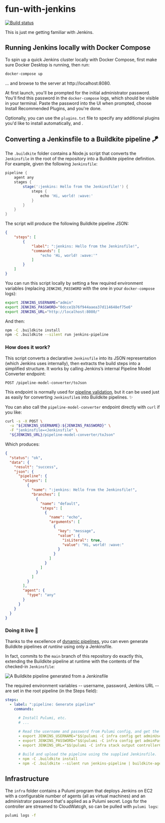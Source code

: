 # fun-with-jenkins

[![Build status](https://badge.buildkite.com/41540f18af5fa6a63abe00a854bfe22f7a1a0131210f7c08a4.svg)](https://buildkite.com/cnunciato/fun-with-jenkins)

This is just me getting familiar with Jenkins.

## Running Jenkins locally with Docker Compose

To spin up a quick Jenkins cluster locally with Docker Compose, first make sure Docker Desktop is running, then run:

```bash
docker-compose up
```

... and browse to the server at http://localhost:8080.

At first launch, you'll be prompted for the initial administrator password. You'll find this password in the `docker-compose` logs, which should be visible in your terminal. Paste the password into the UI when prompted, choose Install Recommended Plugins, and you're done. 

Optionally, you can use the `plugins.txt` file to specify any additional plugins you'd like to install automatically, and .

## Converting a Jenkinsfile to a Buildkite pipeline 🪁

The `.buildkite` folder contains a Node.js script that converts the `Jenkinsfile` in the root of the repository into a Buildkite pipeline definition. For example, given the following `Jenkinsfile`:

```groovy
pipeline {
    agent any
    stages {
        stage(':jenkins: Hello from the Jenkinsfile!') {
            steps {
                echo 'Hi, world! :wave:'
            }
        }
    }
}
```

The script will produce the following Buildkite pipeline JSON:

```json
{
    "steps": [
        {
            "label": ":jenkins: Hello from the Jenkinsfile!",
            "commands": [
                "echo 'Hi, world! :wave:'"
            ]
        }
    ]
}
```

You can run this script locally by setting a few required environment variables (replacing `JENKINS_PASSWORD` with the one in your `docker-compose` logs):

```bash
export JENKINS_USERNAME="admin"
export JENKINS_PASSWORD="0dcce1b76f944aaea37d114648ef75e6"
export JENKINS_URL="http://localhost:8080/"
```

And then:

```bash
npm -C .buildkite install
npm -C .buildkite --silent run jenkins-pipeline
```

### How does it work?

This script converts a declarative `Jenkinsfile` into its JSON representation (which Jenkins uses internally), then extracts the build steps into a simplified structure. It works by calling Jenkins’s internal Pipeline Model Converter endpoint:

```
POST /pipeline-model-converter/toJson
```

This endpoint is normally used for [pipeline validation](https://www.jenkins.io/doc/book/pipeline/development/#linter), but it can be used just as easily for converting `Jenkinsfile`s into Buildkite pipelines. ✨

You can also call the `pipeline-model-converter` endpoint directly with `curl` if you like:

```bash
curl -s -X POST \
  -u "${JENKINS_USERNAME}:${JENKINS_PASSWORD}" \
  -F "jenkinsfile=<Jenkinsfile" \
  "${JENKINS_URL}/pipeline-model-converter/toJson"
```

Which produces:

```json
{
  "status": "ok",
  "data": {
    "result": "success",
    "json": {
      "pipeline": {
        "stages": [
          {
            "name": ":jenkins: Hello from the Jenkinsfile!",
            "branches": [
              {
                "name": "default",
                "steps": [
                  {
                    "name": "echo",
                    "arguments": [
                      {
                        "key": "message",
                        "value": {
                          "isLiteral": true,
                          "value": "Hi, world! :wave:"
                        }
                      }
                    ]
                  }
                ]
              }
            ]
          }
        ],
        "agent": {
          "type": "any"
        }
      }
    }
  }
}
```

### Doing it live 🚀

Thanks to the excellence of [dynamic pipelines](https://buildkite.com/docs/pipelines/configure/dynamic-pipelines), you can even generate Buildkite pipelines _at runtine_ using only a Jenkinsfile.

In fact, commits to the `main` branch of this repository do exactly this, extending the Buildkite pipeline at runtime with the contents of the checked-in `Jenkinsfile`:

![A Buildkite pipeline generated from a Jenkinsfile](https://github.com/user-attachments/assets/758e44c0-e506-44d7-9afb-224efcfa5745)

The required environment variables -- username, password, Jenkins URL -- are set in the root pipeline (in the Steps field):

```yaml
steps:
  - label: ":pipeline: Generate pipeline"
    commands:
    
      # Install Pulumi, etc.
      # ...

      # Read the username and password from Pulumi config, and get the computed URL from the stack.
      - export JENKINS_USERNAME="$$(pulumi -C infra config get adminUsername --stack dev)"
      - export JENKINS_PASSWORD="$$(pulumi -C infra config get adminPassword --stack dev)"
      - export JENKINS_URL="$$(pulumi -C infra stack output controllerCloudFrontURL --stack dev)"
      
      # Build and upload the pipeline using the supplied Jenkinsfile.
      - npm -C .buildkite install
      - npm -C .buildkite --silent run jenkins-pipeline | buildkite-agent pipeline upload
```

## Infrastructure

The `infra` folder contains a Pulumi program that deploys Jenkins on EC2 with a configurable number of agents (all as virtual machines) and an administrator password that's applied as a Pulumi secret. Logs for the controller are streamed to CloudWatcgh, so can be pulled with `pulumi logs`:

```bash
pulumi logs -f
```
